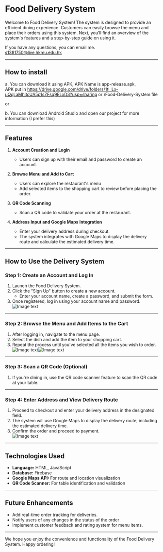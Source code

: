 # Food Delivery System
Welcome to Food Delivery System! The system is designed to provide an efficient dining experience. Customers can easily browse the menu and place their orders using this system. Next, you'll find an overview of the system's features and a step-by-step guide on using it.

If you have any questions, you can email me.  
s1381750@live.hkmu.edu.hk

---

## **How to install**
a. You can download it using APK, APK Name is app-release.apk,  
APK put in https://drive.google.com/drive/folders/1tI_Lx-uQqLaMhitcUA5p1sZFsq9ELxD3?usp=sharing or \Food-Delivery-System file

or

b. You can download Android Studio and open our project for more information (I prefer this)

---

## **Features**
1. **Account Creation and Login**
    - Users can sign up with their email and password to create an account.

2. **Browse Menu and Add to Cart**
    - Users can explore the restaurant's menu
    - Add selected items to the shopping cart to review before placing the order.

3. **QR Code Scanning**
    - Scan a QR code to validate your order at the restaurant.

4. **Address Input and Google Maps Integration**
    - Enter your delivery address during checkout.
    - The system integrates with Google Maps to display the delivery route and calculate the estimated delivery time.

---

## **How to Use the Delivery System**

### **Step 1: Create an Account and Log In**
1. Launch the Food Delivery System.
2. Click the "Sign Up" button to create a new account.
    - Enter your account name, create a password, and submit the form.
3. Once registered, log in using your account name and password.  
![Image text](https://github.com/tonylis286/Food-Delivery-System/blob/master/photo/Login.png)

---

### **Step 2: Browse the Menu and Add Items to the Cart**
1. After logging in, navigate to the menu page.
2. Select the dish and add the item to your shopping cart.
3. Repeat the process until you've selected all the items you wish to order.
![Image text](https://github.com/tonylis286/Food-Delivery-System/blob/master/photo/MenuList.png)![Image text](https://github.com/tonylis286/Food-Delivery-System/blob/master/photo/Cart.png)

---

### **Step 3: Scan a QR Code (Optional)**
1. If you're dining in, use the QR code scanner feature to scan the QR code at your table.

---

### **Step 4: Enter Address and View Delivery Route**
1. Proceed to checkout and enter your delivery address in the designated field.
2. The system will use Google Maps to display the delivery route, including the estimated delivery time.
3. Confirm the order and proceed to payment.  
![Image text](https://github.com/tonylis286/Food-Delivery-System/blob/master/photo/Map.png)

---

## **Technologies Used**
- **Language:** HTML, JavaScript
- **Database:** Firebase
- **Google Maps API:** For route and location visualization
- **QR Code Scanner:** For table identification and validation

---

## **Future Enhancements**
- Add real-time order tracking for deliveries.
- Notify users of any​ changes in the status of​ the order​
- Implement customer feedback and rating system for menu items.

---

We hope you enjoy the convenience and functionality of the Food Delivery System. Happy ordering!

